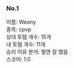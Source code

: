 ### No.1<br>
이름: Weony <br>
종목: cpvp <br>
상대 토템 개수: 15개 <br>
내 토템 개수: 11개 <br>
승리 이유 분석: 펄엔 잘 했음<br>
스코어: 1:0 <br>